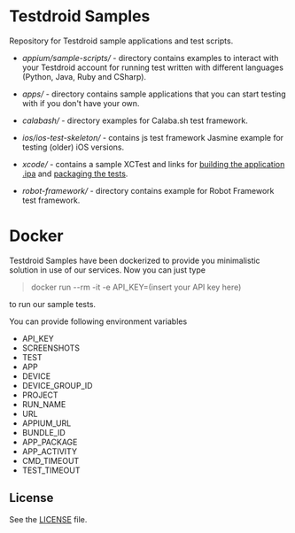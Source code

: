 # Testdroid Samples

Repository for Testdroid sample applications and test scripts.

* *appium/sample-scripts/* - directory contains examples to interact with your
Testdroid account for running test written with different languages
(Python, Java, Ruby and CSharp).

* *apps/* - directory contains sample applications that you can start testing
with if you don't have your own.

* *calabash/* - directory examples for Calaba.sh test framework.

* *ios/ios-test-skeleton/* - contains js test framework Jasmine example
for testing (older) iOS versions.

* *xcode/* - contains a sample XCTest and links for [building the application .ipa](http://docs.testdroid.com/xcode/ipa/) and [packaging the tests](http://docs.testdroid.com/xcode/xctest).

* *robot-framework/* - directory contains example for Robot Framework test framework.

# Docker

Testdroid Samples have been dockerized to provide you minimalistic solution in use of our services.
Now you can just type
> docker run --rm -it -e API_KEY=(insert your API key here)

to run our sample tests.

You can provide following environment variables
* API_KEY
* SCREENSHOTS
* TEST
* APP
* DEVICE
* DEVICE_GROUP_ID
* PROJECT
* RUN_NAME
* URL
* APPIUM_URL
* BUNDLE_ID
* APP_PACKAGE
* APP_ACTIVITY
* CMD_TIMEOUT
* TEST_TIMEOUT

## License

See the [LICENSE](LICENSE) file.
